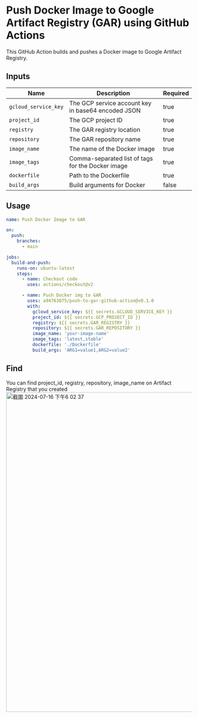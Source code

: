 # Push Docker Image to Google Artifact Registry (GAR) using GitHub Actions

This GitHub Action builds and pushes a Docker image to Google Artifact Registry.

## Inputs

| Name                | Description                                      | Required |
|---------------------|--------------------------------------------------|----------|
| `gcloud_service_key`| The GCP service account key in base64 encoded JSON | true     |
| `project_id`        | The GCP project ID                               | true     |
| `registry`          | The GAR registry location                        | true     |
| `repository`        | The GAR repository name                          | true     |
| `image_name`        | The name of the Docker image                     | true     |
| `image_tags`        | Comma-separated list of tags for the Docker image| true     |
| `dockerfile`        | Path to the Dockerfile                           | true     |
| `build_args`        | Build arguments for Docker                       | false    |

## Usage

```yaml
name: Push Docker Image to GAR

on:
  push:
    branches:
      - main

jobs:
  build-and-push:
    runs-on: ubuntu-latest
    steps:
      - name: Checkout code
        uses: actions/checkout@v2

      - name: Push Docker img to GAR
        uses: a94763075/push-to-gar-github-action@v0.1.0
        with:
          gcloud_service_key: ${{ secrets.GCLOUD_SERVICE_KEY }}
          project_id: ${{ secrets.GCP_PROJECT_ID }}
          registry: ${{ secrets.GAR_REGISTRY }}
          repository: ${{ secrets.GAR_REPOSITORY }}
          image_name: 'your-image-name'
          image_tags: 'latest,stable'
          dockerfile: './Dockerfile'
          build_args: 'ARG1=value1,ARG2=value2'
```

## Find

You can find project_id, registry, repository, image_name on Artifact Registry that you created
<img width="867" alt="截圖 2024-07-16 下午6 02 37" src="https://github.com/user-attachments/assets/818d5781-f97d-43d1-8d73-151a85460b4c">
